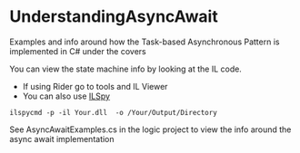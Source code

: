 # UnderstandingAsyncAwait
Examples and info around how the Task-based Asynchronous Pattern is implemented in C# under the covers

You can view the state machine info by looking at the IL code.
* If using Rider go to tools and IL Viewer
* You can also use [ILSpy](https://github.com/icsharpcode/ILSpy)
```
ilspycmd -p -il Your.dll  -o /Your/Output/Directory
```
See AsyncAwaitExamples.cs in the logic project to view the info around the async await implementation 
